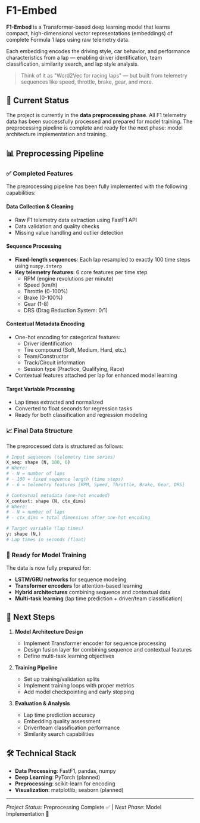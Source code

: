 # F1-Embed

**F1-Embed** is a Transformer-based deep learning model that learns compact, high-dimensional vector representations (embeddings) of complete Formula 1 laps using raw telemetry data.

Each embedding encodes the driving style, car behavior, and performance characteristics from a lap — enabling driver identification, team classification, similarity search, and lap style analysis.

> Think of it as "Word2Vec for racing laps" — but built from telemetry sequences like speed, throttle, brake, gear, and more.

## 🚧 Current Status

The project is currently in the **data preprocessing phase**. All F1 telemetry data has been successfully processed and prepared for model training. The preprocessing pipeline is complete and ready for the next phase: model architecture implementation and training.

## 📊 Preprocessing Pipeline

### ✅ Completed Features

The preprocessing pipeline has been fully implemented with the following capabilities:

#### **Data Collection & Cleaning**

- Raw F1 telemetry data extraction using FastF1 API
- Data validation and quality checks
- Missing value handling and outlier detection

#### **Sequence Processing**

- **Fixed-length sequences**: Each lap resampled to exactly 100 time steps using `numpy.interp`
- **Key telemetry features**: 6 core features per time step
  - RPM (engine revolutions per minute)
  - Speed (km/h)
  - Throttle (0-100%)
  - Brake (0-100%)
  - Gear (1-8)
  - DRS (Drag Reduction System: 0/1)

#### **Contextual Metadata Encoding**

- One-hot encoding for categorical features:
  - Driver identification
  - Tire compound (Soft, Medium, Hard, etc.)
  - Team/Constructor
  - Track/Circuit information
  - Session type (Practice, Qualifying, Race)
- Contextual features attached per lap for enhanced model learning

#### **Target Variable Processing**

- Lap times extracted and normalized
- Converted to float seconds for regression tasks
- Ready for both classification and regression modeling

### 📈 Final Data Structure

The preprocessed data is structured as follows:

```python
# Input sequences (telemetry time series)
X_seq: shape (N, 100, 6)
# Where:
# - N = number of laps
# - 100 = fixed sequence length (time steps)
# - 6 = telemetry features [RPM, Speed, Throttle, Brake, Gear, DRS]

# Contextual metadata (one-hot encoded)
X_context: shape (N, ctx_dims)
# Where:
# - N = number of laps  
# - ctx_dims = total dimensions after one-hot encoding

# Target variable (lap times)
y: shape (N,)
# Lap times in seconds (float)
```

### 🎯 Ready for Model Training

The data is now fully prepared for:

- **LSTM/GRU networks** for sequence modeling
- **Transformer encoders** for attention-based learning
- **Hybrid architectures** combining sequence and contextual data
- **Multi-task learning** (lap time prediction + driver/team classification)

## 🔄 Next Steps

1. **Model Architecture Design**
   - Implement Transformer encoder for sequence processing
   - Design fusion layer for combining sequence and contextual features
   - Define multi-task learning objectives

2. **Training Pipeline**
   - Set up training/validation splits
   - Implement training loops with proper metrics
   - Add model checkpointing and early stopping

3. **Evaluation & Analysis**
   - Lap time prediction accuracy
   - Embedding quality assessment
   - Driver/team classification performance
   - Similarity search capabilities

## 🛠️ Technical Stack

- **Data Processing**: FastF1, pandas, numpy
- **Deep Learning**: PyTorch (planned)
- **Preprocessing**: scikit-learn for encoding
- **Visualization**: matplotlib, seaborn (planned)

---

*Project Status:* Preprocessing Complete ✅ | *Next Phase*: Model Implementation 🚧
